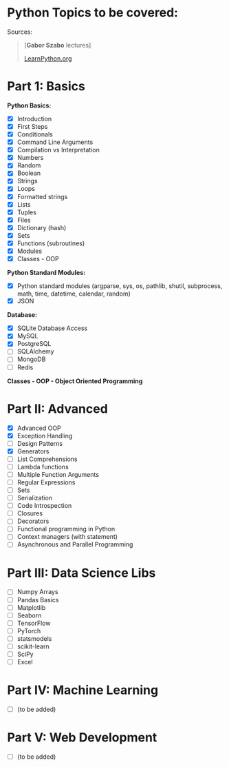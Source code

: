 # Python Topics to be covered:

Sources: 
> [**Gabor Szabo** lectures]
>
> <a href='LearnPython.org'>LearnPython.org</a>
> 
# Part 1: Basics
**Python Basics:**
- [x] Introduction
- [x] First Steps
- [x] Conditionals
- [x] Command Line Arguments
- [x] Compilation vs Interpretation
- [x] Numbers
- [x] Random
- [x] Boolean
- [x] Strings
- [x] Loops
- [x] Formatted strings
- [x] Lists
- [x] Tuples
- [x] Files
- [x] Dictionary (hash)
- [x] Sets
- [x] Functions (subroutines)
- [x] Modules
- [x] Classes - OOP

**Python Standard Modules:**
- [x] Python standard modules (argparse, sys, os, pathlib, shutil, subprocess, math, time, datetime, calendar, random)
- [x] JSON

**Database:**
- [x] SQLite Database Access
- [x] MySQL
- [x] PostgreSQL
- [ ] SQLAlchemy
- [ ] MongoDB
- [ ] Redis

**Classes - OOP - Object Oriented Programming**


# Part II: Advanced
- [x] Advanced OOP
- [x] Exception Handling
- [ ] Design Patterns
- [x] Generators
- [ ] List Comprehensions
- [ ] Lambda functions
- [ ] Multiple Function Arguments
- [ ] Regular Expressions
- [ ] Sets
- [ ] Serialization
- [ ] Code Introspection
- [ ] Closures
- [ ] Decorators
- [ ] Functional programming in Python
- [ ] Context managers (with statement)
- [ ] Asynchronous and Parallel Programming

# Part III: Data Science Libs
- [ ] Numpy Arrays
- [ ] Pandas Basics
- [ ] Matplotlib
- [ ] Seaborn
- [ ] TensorFlow
- [ ] PyTorch
- [ ] statsmodels
- [ ] scikit-learn
- [ ] SciPy
- [ ] Excel

# Part IV: Machine Learning
- [ ] (to be added)

# Part V: Web Development

- [ ] (to be added)
